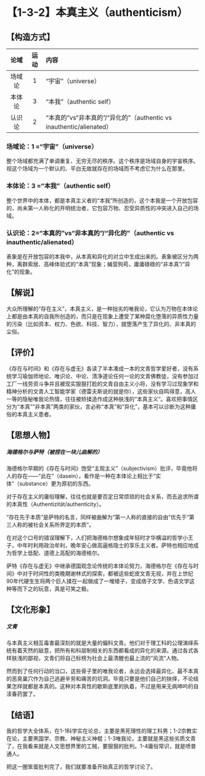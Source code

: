 # 【1-3-2】本真主义（authenticism）
## 【构造方式】
| 论域 | 运动           | 内容 |
|:----:|:-------:|:------|
| 场域论   |1 | “宇宙”（universe）   |
| 本体论   |3 | “本我”（authentic self）  |
| 认识论   |2 |  “本真的”vs“非本真的”/“异化的”（authentic vs inauthentic/alienated）  |

### 场域论：1 =“宇宙”（universe）

整个场域都充满了单调重复、无穷无尽的秩序。这个秩序是场域自身的宇宙秩序。视这个场域为一个默认的、平白无故就存在的场域而不考虑它为什么在那里。

### 本体论：3 =“本我”（authentic self）

整个世界中的本体，都是本真主义者的“本我”所创造的，这个本我是一个开放包容的，尚未第一人称化的开明统治者，它包容万物、忍受异质性的冲突进入自己的场域。

### 认识论：2=“本真的”vs“非本真的”/“异化的”（authentic vs inauthentic/alienated）

表象是在开放包容的本我中，从本真和异化的对立中生成出来的。表象被区分为两种，离群索居、高峰体验式的“本真”现象；蝇营狗苟，庸庸碌碌的“非本真”/“异化”的现象。


## 【解说】

大众所理解的“存在主义”，本真主义，是一种拙劣的唯我论，它认为万物在本体论上都是由本真的自我所创造的，而只是在现象上遭受了某种腐化堕落的异质性力量的污染（比如资本、权力、色欲、科技、智力），就堕落产生了异化的、非本真的尘俗。

## 【评价】

《存在与时间》和《存在与虚无》各读了半本凑成一本的文青哲学爱好者，没有系统学习瑜伽师地论、唯识论、中论、清净道论任何一论的文青佛教徒，没有参加过工厂一线劳资斗争并且被现实狠狠打脸的文青自由主义小将，没有学习过现象学和精神分析的文青人工智能学家（德雷夫斯说的就是你），这些家伙自鸣得意，高人一等的隐秘唯我论热情，往往被矫揉造作成这种肤浅的“本真主义”。喜欢把事情区分为“本真”“非本真”两类的家伙，言必称“本真”和“异化”，基本可以诊断为这种庸俗的本真主义患者。

## 【思想人物】

##### 海德格尔与萨特（被捏在一块儿曲解的）
海德格尔早期的《存在与时间》饱受“主观主义”（subjectivism）批评，毕竟他将人的存在——“此在”（dasein），看作是一种在本体论上相比于“实体”（substance）更为原初的东西。

对于存在主义的庸俗理解，往往也就是要否定日常烦琐的社会关系，而去追求所谓的本真性（Authentizität/authenticity）。

“存在先于本质”是萨特的名言，同样被曲解为“第一人称的直接的自由”优先于“第三人称的被社会关系所界定的本质”。

在对这个口号的错误理解下，人们把海德格尔想象成年轻时才华横溢的哲学小王子，中年时利用政治牟利，晚年安心做高逼格隐士的享乐主义者。萨特也相应地成为哲学上低配、道德上高配的海德格尔。

萨特《存在与虚无》中继承德国观念论传统的本体论努力，海德格尔在《存在与时间》中对于时间性的类晚期谢林式的探索，都被这些蛇皮文青无视，并在上世纪90年代硬生生将两个巨人揉在一起做成了一堆矮子，变成痞子文学、色语文学这种等而下之的玩意，真是可笑之极。

## 【文化形象】

##### 文青
与本真主义相互毒害最深刻的就是大量的偏科文青。他们对于理工科的公理演绎系统有着天然的敌意，把所有和科层制相关的东西都看成的异化的来源。通过各式各样肤浅的鄙视，文青们将自己标榜为社会上最清醒也最上流的“风流”人物。

然而到了任何行动的当口，这些骨子里的唯我论者，永远会选择最异化、最不本真的恶臭巢穴作为自己逃避辛劳和痛苦的坑洞。毕竟只要是他们自己的抉择，不论结果怎样就都是本真的。这种对本真性的歇斯底里的执着，不过是用来无病呻吟的自渎春药罢了。

## 【结语】

我的哲学大全体系，在1-1科学实在论总，主要是黑死理性的理工科男；1-2宗教实在论，主要黑国学、宗教、神秘主义神棍；1-3唯我论，主要就是黑这些劣质文青了，在我看来就是人文思想界里的工贼，要狠狠的批判。1-4庸俗常识，就是喷普通人。

把这一圈笨蛋批判完了，我们就要准备开始真正的哲学讨论了。
